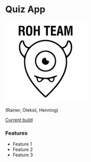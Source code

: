 # Quiz App

![ROH Team](./public/roh.jpg)

(Rainer, Oleksii, Henning)

[Current build]()

### Features

- Feature 1
- Feature 2
- Feature 3
